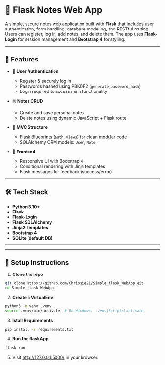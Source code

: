 # 📝 Flask Notes Web App

A simple, secure notes web application built with **Flask** that includes user authentication, form handling, database modeling, and RESTful routing. Users can register, log in, add notes, and delete them. The app uses **Flask-Login** for session management and **Bootstrap 4** for styling.

---

## 🚀 Features

- 🔐 **User Authentication**
  - Register & securely log in
  - Passwords hashed using PBKDF2 (`generate_password_hash`)
  - Login required to access main functionality

- 🗒️ **Notes CRUD**
  - Create and save personal notes
  - Delete notes using dynamic JavaScript + Flask route

- 🧱 **MVC Structure**
  - Flask Blueprints (`auth`, `views`) for clean modular code
  - SQLAlchemy ORM models: `User`, `Note`

- 🎨 **Frontend**
  - Responsive UI with Bootstrap 4
  - Conditional rendering with Jinja templates
  - Flash messages for feedback (success/error)

---

## 🛠️ Tech Stack

- **Python 3.10+**
- **Flask**
- **Flask-Login**
- **Flask SQLAlchemy**
- **Jinja2 Templates**
- **Bootstrap 4**
- **SQLite (default DB)**

---


---

## 🔧 Setup Instructions

1. **Clone the repo**

```bash
git clone https://github.com/Chrissie21/Simple_flask_WebApp.git
cd Simple_flask_WebApp
```

2. **Create a VirtualEnv**
```bash
python3 -m venv .venv
source .venv/bin/activate  # On Windows: .venv\Scripts\activate
```

3. **Istall Requirements**
```bash
pip install -r requirements.txt
```

4. **Run the flaskApp**
```bash
flask run
```

5. Visit http://127.0.0.1:5000/ in your browser.